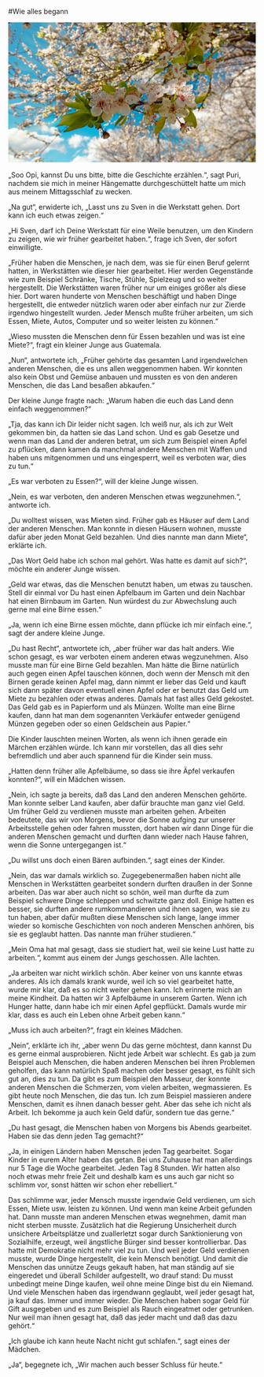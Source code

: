 #Wie alles begann

![tree](../images/tree.jpg)

„Soo Opi, kannst Du uns bitte, bitte die Geschichte erzählen.“, sagt Puri, nachdem sie mich in meiner Hängematte durchgeschüttelt hatte um mich aus meinem Mittagsschlaf zu wecken.  
  
„Na gut“, erwiderte ich, „Lasst uns zu Sven in die Werkstatt gehen. Dort kann ich euch etwas zeigen.“  
  
„Hi Sven, darf ich Deine Werkstatt für eine Weile benutzen, um den Kindern zu zeigen, wie wir früher gearbeitet haben.“, frage ich Sven, der sofort einwilligte.  
  
„Früher haben die Menschen, je nach dem, was sie für einen Beruf gelernt hatten, in Werkstätten wie dieser hier gearbeitet. Hier werden Gegenstände wie zum Beispiel Schränke, Tische, Stühle, Spielzeug und so weiter hergestellt. Die Werkstätten waren früher nur um einiges größer als diese hier. Dort waren hunderte von Menschen beschäftigt und haben Dinge hergestellt, die entweder nützlich waren oder aber einfach nur zur Zierde irgendwo hingestellt wurden. Jeder Mensch mußte früher arbeiten, um sich Essen, Miete, Autos, Computer und so weiter leisten zu können.“  
  
„Wieso mussten die Menschen denn für Essen bezahlen und was ist eine Miete?“, fragt ein kleiner Junge aus Guatemala.  
  
„Nun“, antwortete ich, „Früher gehörte das gesamten Land irgendwelchen anderen Menschen, die es uns allen weggenommen haben. Wir konnten also kein Obst und Gemüse anbauen und mussten es von den anderen Menschen, die das Land besaßen abkaufen.“  
  
Der kleine Junge fragte nach: „Warum haben die euch das Land denn einfach weggenommen?“  
  
„Tja, das kann ich Dir leider nicht sagen. Ich weiß nur, als ich zur Welt gekommen bin, da hatten sie das Land schon. Und es gab Gesetze und wenn man das Land der anderen betrat, um sich zum Beispiel einen Apfel zu pflücken, dann kamen da manchmal andere Menschen mit Waffen und haben uns mitgenommen und uns eingesperrt, weil es verboten war, dies zu tun.“  
  
„Es war verboten zu Essen?“, will der kleine Junge wissen.  
  
„Nein, es war verboten, den anderen Menschen etwas wegzunehmen.“, antworte ich.  
  
„Du wolltest wissen, was Mieten sind. Früher gab es Häuser auf dem Land der anderen Menschen. Man konnte in diesen Häusern wohnen, musste dafür aber jeden Monat Geld bezahlen. Und dies nannte man dann Miete“, erklärte ich.  
  
„Das Wort Geld habe ich schon mal gehört. Was hatte es damit auf sich?“, möchte ein anderer Junge wissen.  
  
„Geld war etwas, das die Menschen benutzt haben, um etwas zu tauschen. Stell dir einmal vor Du hast einen Apfelbaum im Garten und dein Nachbar hat einen Birnbaum im Garten. Nun würdest du zur Abwechslung auch gerne mal eine Birne essen.“  
  
„Ja, wenn ich eine Birne essen möchte, dann pflücke ich mir einfach eine.“, sagt der andere kleine Junge.  
  
„Du hast Recht“, antwortete ich, „aber früher war das halt anders. Wie schon gesagt, es war verboten einem anderen etwas wegzunehmen. Also musste man für eine Birne Geld bezahlen. Man hätte die Birne natürlich auch gegen einen Apfel tauschen können, doch wenn der Mensch mit den Birnen gerade keinen Apfel mag, dann nimmt er lieber das Geld und kauft sich dann später davon eventuell einen Apfel oder er benutzt das Geld um Miete zu bezahlen oder etwas anderes. Damals hat fast alles Geld gekostet. Das Geld gab es in Papierform und als Münzen. Wollte man eine Birne kaufen, dann hat man dem sogenannten Verkäufer entweder genügend Münzen gegeben oder so einen Geldschein aus Papier.“  
  
Die Kinder lauschten meinen Worten, als wenn ich ihnen gerade ein Märchen erzählen würde. Ich kann mir vorstellen, das all dies sehr befremdlich und aber auch spannend für die Kinder sein muss.  
  
„Hatten denn früher alle Apfelbäume, so dass sie ihre Äpfel verkaufen konnten?“, will ein Mädchen wissen.  
  
„Nein, ich sagte ja bereits, daß das Land den anderen Menschen gehörte. Man konnte selber Land kaufen, aber dafür brauchte man ganz viel Geld. Um früher Geld zu verdienen musste man arbeiten gehen. Arbeiten bedeutete, das wir von Morgens, bevor die Sonne aufging zur unserer Arbeitsstelle gehen oder fahren mussten, dort haben wir dann Dinge für die anderen Menschen gemacht und durften dann wieder nach Hause fahren, wenn die Sonne untergegangen ist.“  
  
„Du willst uns doch einen Bären aufbinden.“, sagt eines der Kinder.  
  
„Nein, das war damals wirklich so. Zugegebenermaßen haben nicht alle Menschen in Werkstätten gearbeitet sondern durften draußen in der Sonne arbeiten. Das war aber auch nicht so schön, weil man durfte da zum Beispiel schwere Dinge schleppen und schwitzte ganz doll. Einige hatten es besser, sie durften andere rumkommandieren und ihnen sagen, was sie zu tun haben, aber dafür mußten diese Menschen sich lange, lange immer wieder so komische Geschichten von noch anderen Menschen anhören, bis sie es geglaubt hatten. Das nannte man früher studieren.“  
  
„Mein Oma hat mal gesagt, dass sie studiert hat, weil sie keine Lust hatte zu arbeiten.“, kommt aus einem der Jungs geschossen. Alle lachten.  
  
„Ja arbeiten war nicht wirklich schön. Aber keiner von uns kannte etwas anderes. Als ich damals krank wurde, weil ich so viel gearbeitet hatte, wurde mir klar, daß es so nicht weiter gehen kann. Ich erinnerte mich an meine Kindheit. Da hatten wir 3 Apfelbäume in unserem Garten. Wenn ich Hunger hatte, dann habe ich mir einen Apfel gepflückt. Damals wurde mir klar, dass es auch ein Leben ohne Arbeit geben kann.“  
  
„Muss ich auch arbeiten?“, fragt ein kleines Mädchen.  
  
„Nein“, erklärte ich ihr, „aber wenn Du das gerne möchtest, dann kannst Du es gerne einmal ausprobieren. Nicht jede Arbeit war schlecht. Es gab ja zum Beispiel auch Menschen, die haben anderen Menschen bei ihren Problemen geholfen, das kann natürlich Spaß machen oder besser gesagt, es fühlt sich gut an, dies zu tun. Da gibt es zum Beispiel den Masseur, der konnte anderen Menschen die Schmerzen, vom vielen arbeiten, wegmassieren. Es gibt heute noch Menschen, die das tun. Ich zum Beispiel massieren andere Menschen, damit es ihnen danach besser geht. Aber das sehe ich nicht als Arbeit. Ich bekomme ja auch kein Geld dafür, sondern tue das gerne.“  
  
„Du hast gesagt, die Menschen haben von Morgens bis Abends gearbeitet. Haben sie das denn jeden Tag gemacht?“  
  
„Ja, in einigen Ländern haben Menschen jeden Tag gearbeitet. Sogar Kinder in eurem Alter haben das getan. Bei uns Zuhause hat man allerdings nur 5 Tage die Woche gearbeitet. Jeden Tag 8 Stunden. Wir hatten also noch etwas mehr freie Zeit und deshalb kam es uns auch gar nicht so schlimm vor, sonst hätten wir schon eher rebelliert.“  
  
Das schlimme war, jeder Mensch musste irgendwie Geld verdienen, um sich Essen, Miete usw. leisten zu können. Und wenn man keine Arbeit gefunden hat. Dann musste man anderen Menschen etwas wegnehmen, damit man nicht sterben musste. Zusätzlich hat die Regierung Unsicherheit durch unsichere Arbeitsplätze und zuallerletzt sogar durch Sanktionierung von Sozialhilfe, erzeugt, weil ängstliche Bürger sind besser kontrollierbar. Das hatte mit Demokratie nicht mehr viel zu tun. Und weil jeder Geld verdienen musste, wurde Dinge hergestellt, die kein Mensch benötigt. Und damit die Menschen das unnütze Zeugs gekauft haben, hat man ständig auf sie eingeredet und überall Schilder aufgestellt, wo drauf stand: Du musst unbedingt meine Dinge kaufen, weil ohne meine Dinge bist du ein Niemand. Und viele Menschen haben das irgendwann geglaubt, weil jeder gesagt hat, ja kauf das. Immer und immer wieder. Die Menschen haben sogar Geld für Gift ausgegeben und es zum Beispiel als Rauch eingeatmet oder getrunken. Nur weil man ihnen gesagt hat, daß das jeder macht und daß das dazu gehört.“  
  
„Ich glaube ich kann heute Nacht nicht gut schlafen.“, sagt eines der Mädchen.  
  
„Ja“, begegnete ich, „Wir machen auch besser Schluss für heute.“  
